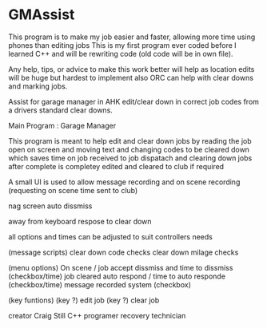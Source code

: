 GMAssist
========

This program is to make my job easier and faster, allowing more time using phones than editing jobs
This is my first program ever coded before I learned C++ and will be rewriting code (old code will be in own file).

Any help, tips, or advice to make this work better will help as location edits will be huge but hardest to implement also ORC can help with clear downs and marking jobs.

Assist for garage manager in AHK edit/clear down in correct job codes from a drivers standard clear downs.

Main Program : Garage Manager 

This program is meant to help edit and clear down jobs by reading the job open on screen and moving text and changing codes to be cleared down which saves time on job received to job dispatach and clearing down jobs after complete is completey edited and cleared to club if required 

A small UI is used to allow message recording and on scene recording (requesting on scene time sent to club) 

nag screen auto dissmiss 

away from keyboard respose to clear down

all options and times can be adjusted to suit controllers needs

(message scripts)
clear down code checks
clear down milage checks

(menu options)
On scene / job accept dissmiss and time to dissmiss (checkbox/time)
job cleared auto respond / time to auto responde (checkbox/time)
message recorded system (checkbox)

(key funtions)
(key ?) edit job
(key ?) clear job

creator Craig Still
C++ programer 
recovery technician
